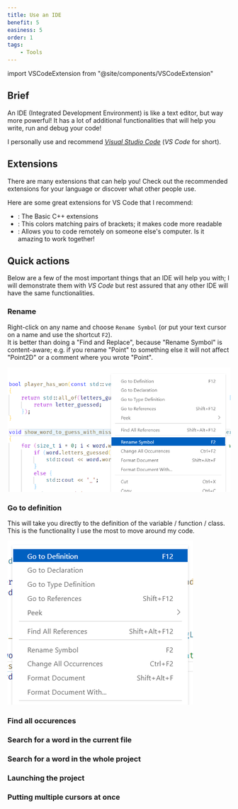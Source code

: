 ```yaml
---
title: Use an IDE
benefit: 5
easiness: 5
order: 1
tags:
    - Tools
---
```

import VSCodeExtension from "@site/components/VSCodeExtension"

## Brief

An IDE (Integrated Development Environment) is like a text editor, but way more powerful! It has a lot of additional functionalities that will help you write, run and debug your code!

I personally use and recommend [*Visual Studio Code*](https://code.visualstudio.com/) (*VS Code* for short).

## Extensions

There are many extensions that can help you! Check out the recommended extensions for your language or discover what other people use.

Here are some great extensions for VS Code that I recommend:

- <VSCodeExtension id="ms-vscode.cpptools-extension-pack"/>: The Basic C++ extensions
- <VSCodeExtension id="coenraads.bracket-pair-colorizer-2"/>: This colors matching pairs of brackets; it makes code more readable
- <VSCodeExtension id="ms-vsliveshare.vsliveshare"/>: Allows you to code remotely on someone else's computer. Is it amazing to work together!

## Quick actions

Below are a few of the most important things that an IDE will help you with; I will demonstrate them with *VS Code* but rest assured that any other IDE will have the same functionalities.

### Rename

Right-click on any name and choose `Rename Symbol` (or put your text cursor on a name and use the shortcut `F2`).<br/>
It is better than doing a "Find and Replace", because "Rename Symbol" is content-aware; e.g. if you rename "Point" to something else it will not affect "Point2D" or a comment where you wrote "Point".

![](../img/rename.png)

### Go to definition

This will take you directly to the definition of the variable / function / class. This is the functionality I use the most to move around my code.

![](../img/go-to-definition.png)

### Find all occurences

### Search for a word in the current file

### Search for a word in the whole project

### Launching the project

### Putting multiple cursors at once
